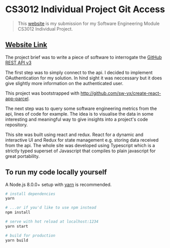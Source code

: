# CS3012 Individual Project Git Access

> This [website](https://robjleonard.github.io/) is my submission for my Software Engineering Module CS3012 Individual Project.

## [Website Link](https://robjleonard.github.io/)

The project brief was to write a piece of software to interrogate the [GitHub REST API v3](https://developer.github.com/v3/)

The first step was to simply connect to the api. I decided to implement OAuthentication for my solution. In hind sight it was neccessary but it does give slightly more information on the authenticated user.

This project was bootstrapped with <http://github.com/sw-yx/create-react-app-parcel>.

The next step was to query some software engineering metrics from the api, lines of code for example. The idea is to visualise the data in some interesting and meaningful way to give insights into a project's code repository.

This site was built using react and redux. React for a dynamic and interactive UI and Redux for state management e.g. storing data received from the api. The whole site was developed using Typescript which is a strictly typed superset of Javascript that compiles to plain javascript for great portability.

## To run my code locally yourself

A Node.js 8.0.0+ setup with [yarn](https://yarnpkg.com/) is recommended.

```bash
# install dependencies
yarn

# ...or if you'd like to use npm instead
npm install

# serve with hot reload at localhost:1234
yarn start

# build for production
yarn build
```
